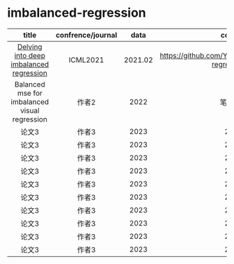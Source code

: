 # imbalanced-regression

| title | confrence/journal | data | code |
| :--------: | :----: | :--------: | :----: |
| [Delving into deep imbalanced regression](https://arxiv.org/abs/2102.09554)    | ICML2021| 2021.02     | https://github.com/YyzHarry/imbalanced-regression|
| Balanced mse for imbalanced visual regression    | 作者2| 2022     | 笔记2|
| 论文3    | 作者3| 2023     |20| 笔记3|
| 论文3    | 作者3| 2023     |20| 笔记3|
| 论文3    | 作者3| 2023     |20| 笔记3|
| 论文3    | 作者3| 2023     |20| 笔记3|
| 论文3    | 作者3| 2023     |20| 笔记3|
| 论文3    | 作者3| 2023     |20| 笔记3|
| 论文3    | 作者3| 2023     |20| 笔记3|
| 论文3    | 作者3| 2023     |20| 笔记3|
| 论文3    | 作者3| 2023     |20| 笔记3|
| 论文3    | 作者3| 2023     |20| 笔记3|
